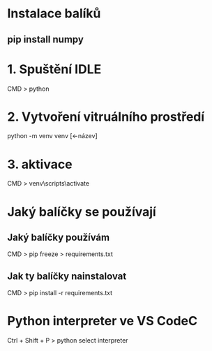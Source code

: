 # Instalace balíků
## pip install numpy

# 1. Spuštění IDLE
CMD > python

# 2. Vytvoření vitruálního prostředí
python -m venv venv [<-název]

# 3. aktivace
CMD > venv\scripts\activate

# Jaký balíčky se používají
## Jaký balíčky používám
CMD > pip freeze > requirements.txt
## Jak ty balíčky nainstalovat
CMD > pip install -r requirements.txt

# Python interpreter ve VS CodeC
Ctrl + Shift + P > python select interpreter
